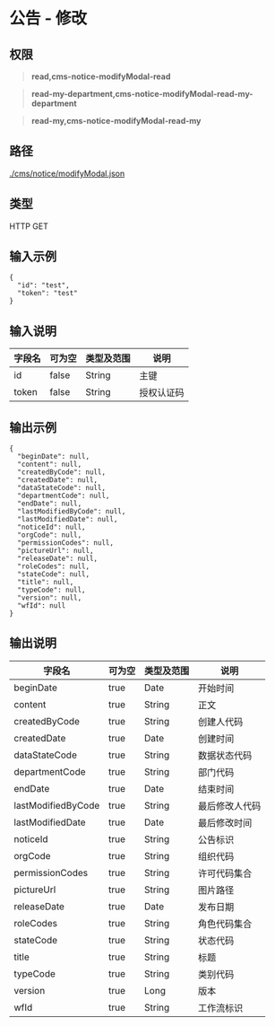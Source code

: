# 公告 - 修改

## 权限

> **read,cms-notice-modifyModal-read**

> **read-my-department,cms-notice-modifyModal-read-my-department**

> **read-my,cms-notice-modifyModal-read-my**

## 路径

[./cms/notice/modifyModal.json](../../../../cms/notice/modifyModal.json)

## 类型

HTTP GET

## 输入示例

```
{
  "id": "test",
  "token": "test"
}
```

## 输入说明

字段名|可为空|类型及范围|说明
---|---|---|---
id|false|String|主键
token|false|String|授权认证码

## 输出示例
```
{
  "beginDate": null,
  "content": null,
  "createdByCode": null,
  "createdDate": null,
  "dataStateCode": null,
  "departmentCode": null,
  "endDate": null,
  "lastModifiedByCode": null,
  "lastModifiedDate": null,
  "noticeId": null,
  "orgCode": null,
  "permissionCodes": null,
  "pictureUrl": null,
  "releaseDate": null,
  "roleCodes": null,
  "stateCode": null,
  "title": null,
  "typeCode": null,
  "version": null,
  "wfId": null
}
```

## 输出说明

字段名|可为空|类型及范围|说明
---|---|---|---
beginDate|true|Date|开始时间
content|true|String|正文
createdByCode|true|String|创建人代码
createdDate|true|Date|创建时间
dataStateCode|true|String|数据状态代码
departmentCode|true|String|部门代码
endDate|true|Date|结束时间
lastModifiedByCode|true|String|最后修改人代码
lastModifiedDate|true|Date|最后修改时间
noticeId|true|String|公告标识
orgCode|true|String|组织代码
permissionCodes|true|String|许可代码集合
pictureUrl|true|String|图片路径
releaseDate|true|Date|发布日期
roleCodes|true|String|角色代码集合
stateCode|true|String|状态代码
title|true|String|标题
typeCode|true|String|类别代码
version|true|Long|版本
wfId|true|String|工作流标识
